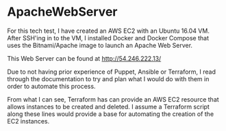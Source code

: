 # ApacheWebServer

For this tech test, I have created an AWS EC2 with an Ubuntu 16.04 VM. After SSH'ing in to the VM, I installed Docker and Docker Compose that uses the Bitnami/Apache image to launch an Apache Web Server.

This Web Server can be found at http://54.246.222.13/


Due to not having prior experience of Puppet, Ansible or Terraform, I read through the documentation to try and plan what I would do with them in order to automate this process.

From what I can see, Terraform has can provide an AWS EC2 resource that allows instances to be created and deleted. I assume a Terraform script along these lines would provide a base for automating the creation of the EC2 instances. 
